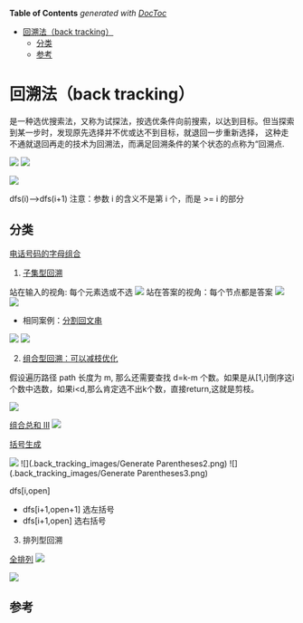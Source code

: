 <!-- START doctoc generated TOC please keep comment here to allow auto update -->
<!-- DON'T EDIT THIS SECTION, INSTEAD RE-RUN doctoc TO UPDATE -->
**Table of Contents**  *generated with [DocToc](https://github.com/thlorenz/doctoc)*

- [回溯法（back tracking）](#%E5%9B%9E%E6%BA%AF%E6%B3%95back-tracking)
  - [分类](#%E5%88%86%E7%B1%BB)
  - [参考](#%E5%8F%82%E8%80%83)

<!-- END doctoc generated TOC please keep comment here to allow auto update -->

# 回溯法（back tracking）


是一种选优搜索法，又称为试探法，按选优条件向前搜索，以达到目标。但当探索到某一步时，发现原先选择并不优或达不到目标，就退回一步重新选择，
这种走不通就退回再走的技术为回溯法，而满足回溯条件的某个状态的点称为“回溯点.

![](.back_tracking_images/back_tracking.png) 
![](.back_tracking_images/back_tracking2.png)



![](.back_tracking_images/back_tracking_info.png)

dfs(i)-->dfs(i+1)
注意：参数 i 的含义不是第 i 个，而是 >= i 的部分


## 分类
[电话号码的字母组合](17_letter_combinations_of_a_phone_number_test.go)

1. [子集型回溯](78_subsets_test.go)

站在输入的视角: 每个元素选或不选
![](.back_tracking_images/subsequence_back_tracking.png)
站在答案的视角：每个节点都是答案
![](.back_tracking_images/sub_sequence_back_tracking2.png)
![](.back_tracking_images/sub_sequence_back_tracking3.png)

- 相同案例：[分割回文串](131_palindrome_partition_test.go)

![](.back_tracking_images/palindrome_partition1.png)
![](.back_tracking_images/sub_sequnce_back_tracking4.png)

2. [组合型回溯：可以减枝优化](./77_combinations_test.go)

假设遍历路径 path 长度为 m, 那么还需要查找 d=k-m 个数。如果是从[1,i]倒序这i个数中选数，如果i<d,那么肯定选不出k个数，直接return,这就是剪枝。

![](.back_tracking_images/back_tracking_combinaton2.png)


[组合总和 III](./216_combination_sum3_test.go)
![](.back_tracking_images/combinationSum3.png)



[括号生成](./22_generate_parentheses_test.go)

![](.back_tracking_images/GenerateParentheses.png)
![](.back_tracking_images/Generate Parentheses2.png)
![](.back_tracking_images/Generate Parentheses3.png)

dfs[i,open]
- dfs[i+1,open+1] 选左括号
- dfs[i+1,open] 选右括号


3. 排列型回溯


[全排列](./46_permute_test.go)
![](.back_tracking_images/Permutations.png)

![]( .back_tracking_images/permutations2.png)



## 参考


